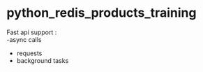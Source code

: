 # python_redis_products_training
Fast api support :<br>
  -async calls 
  - requests
  - background tasks
